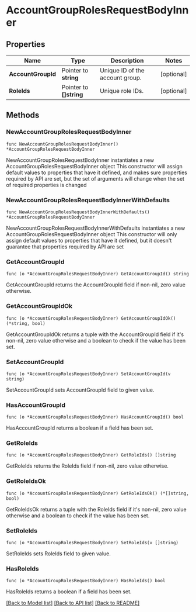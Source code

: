 # AccountGroupRolesRequestBodyInner

## Properties

Name | Type | Description | Notes
------------ | ------------- | ------------- | -------------
**AccountGroupId** | Pointer to **string** | Unique ID of the account group. | [optional] 
**RoleIds** | Pointer to **[]string** | Unique role IDs. | [optional] 

## Methods

### NewAccountGroupRolesRequestBodyInner

`func NewAccountGroupRolesRequestBodyInner() *AccountGroupRolesRequestBodyInner`

NewAccountGroupRolesRequestBodyInner instantiates a new AccountGroupRolesRequestBodyInner object
This constructor will assign default values to properties that have it defined,
and makes sure properties required by API are set, but the set of arguments
will change when the set of required properties is changed

### NewAccountGroupRolesRequestBodyInnerWithDefaults

`func NewAccountGroupRolesRequestBodyInnerWithDefaults() *AccountGroupRolesRequestBodyInner`

NewAccountGroupRolesRequestBodyInnerWithDefaults instantiates a new AccountGroupRolesRequestBodyInner object
This constructor will only assign default values to properties that have it defined,
but it doesn't guarantee that properties required by API are set

### GetAccountGroupId

`func (o *AccountGroupRolesRequestBodyInner) GetAccountGroupId() string`

GetAccountGroupId returns the AccountGroupId field if non-nil, zero value otherwise.

### GetAccountGroupIdOk

`func (o *AccountGroupRolesRequestBodyInner) GetAccountGroupIdOk() (*string, bool)`

GetAccountGroupIdOk returns a tuple with the AccountGroupId field if it's non-nil, zero value otherwise
and a boolean to check if the value has been set.

### SetAccountGroupId

`func (o *AccountGroupRolesRequestBodyInner) SetAccountGroupId(v string)`

SetAccountGroupId sets AccountGroupId field to given value.

### HasAccountGroupId

`func (o *AccountGroupRolesRequestBodyInner) HasAccountGroupId() bool`

HasAccountGroupId returns a boolean if a field has been set.

### GetRoleIds

`func (o *AccountGroupRolesRequestBodyInner) GetRoleIds() []string`

GetRoleIds returns the RoleIds field if non-nil, zero value otherwise.

### GetRoleIdsOk

`func (o *AccountGroupRolesRequestBodyInner) GetRoleIdsOk() (*[]string, bool)`

GetRoleIdsOk returns a tuple with the RoleIds field if it's non-nil, zero value otherwise
and a boolean to check if the value has been set.

### SetRoleIds

`func (o *AccountGroupRolesRequestBodyInner) SetRoleIds(v []string)`

SetRoleIds sets RoleIds field to given value.

### HasRoleIds

`func (o *AccountGroupRolesRequestBodyInner) HasRoleIds() bool`

HasRoleIds returns a boolean if a field has been set.


[[Back to Model list]](../README.md#documentation-for-models) [[Back to API list]](../README.md#documentation-for-api-endpoints) [[Back to README]](../README.md)


